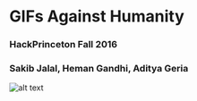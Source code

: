 # GIFs Against Humanity
### HackPrinceton Fall 2016
### Sakib Jalal, Heman Gandhi, Aditya Geria

![alt text](http://i.imgur.com/ta05yUe.jpg "Don't you dare hover over me")
